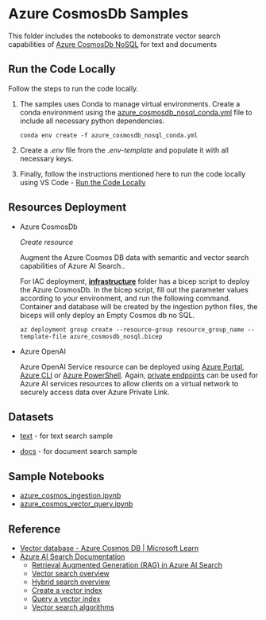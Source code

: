 # Azure CosmosDb Samples

This folder includes the notebooks to demonstrate vector search capabilities of [Azure CosmosDb NoSQL](https://learn.microsoft.com/en-us/azure/cosmos-db/nosql/) for text and documents

## Run the Code Locally

Follow the steps to run the code locally.

1. The samples uses Conda to manage virtual environments. Create a conda environment using the [azure_cosmosdb_nosql_conda.yml](./azure_cosmosdb_nosql_conda.yml) file to include all necessary python dependencies.

      `conda env create -f azure_cosmosdb_nosql_conda.yml`

2. Create a *.env* file from the *.env-template* and populate it with all necessary keys.

3. Finally, follow the instructions mentioned here to run the code locally using VS Code - [Run the Code Locally](../README.md#run-the-code-locally)

## Resources Deployment

- Azure CosmosDb 

  *Create resource*

    Augment the Azure Cosmos DB data with semantic and vector search capabilities of Azure AI Search.. 

    For IAC deployment, **[infrastructure](./infrastructure/)** folder has a bicep script to deploy the Azure CosmosDb. In the bicep script,  fill out the parameter values according to your environment, and run the following command. Container and database will be created by the ingestion python files, the biceps will only deploy an Empty Cosmos db no SQL.

   `az deployment group create --resource-group resource_group_name --template-file azure_cosmosdb_nosql.bicep`
  
  

- Azure OpenAI
  
  Azure OpenAI Service resource can be deployed using [Azure Portal](https://learn.microsoft.com/azure/ai-services/openai/how-to/create-resource?pivots=web-portal), [Azure CLI](https://learn.microsoft.com/azure/ai-services/openai/how-to/create-resource?pivots=cli) or [Azure PowerShell](https://learn.microsoft.com/azure/ai-services/openai/how-to/create-resource?pivots=ps). Again, [private endpoints](https://learn.microsoft.com/azure/ai-services/cognitive-services-virtual-networks?context=%2Fazure%2Fai-services%2Fopenai%2Fcontext%2Fcontext&tabs=portal#use-private-endpoints) can be used for Azure AI services resources to allow clients on a virtual network to securely access data over Azure Private Link.

## Datasets

- [text](../data/text/) - for text search sample

- [docs](../data/docs/) - for document search sample

  

## Sample Notebooks

- [azure_cosmos_ingestion.ipynb](./cosmos_ingestion.ipynb)
- [azure_cosmos_vector_query.ipynb](./cosmosdb_vector_query.ipynb)

## Reference

- [Vector database - Azure Cosmos DB | Microsoft Learn](https://learn.microsoft.com/en-us/azure/cosmos-db/vector-database#implement-vector-database-functionalities-using-our-nosql-api-and-ai-search)
- [Azure AI Search Documentation](https://learn.microsoft.com/azure/search/)
  - [Retrieval Augmented Generation (RAG) in Azure AI Search](https://learn.microsoft.com/azure/search/retrieval-augmented-generation-overview)
  - [Vector search overview](https://learn.microsoft.com/azure/search/vector-search-overview)
  - [Hybrid search overview](https://learn.microsoft.com/azure/search/hybrid-search-overview)
  - [Create a vector index](https://learn.microsoft.com/azure/search/vector-search-how-to-create-index)
  - [Query a vector index](https://learn.microsoft.com/azure/search/vector-search-how-to-query)
  - [Vector search algorithms](https://learn.microsoft.com/azure/search/vector-search-ranking)